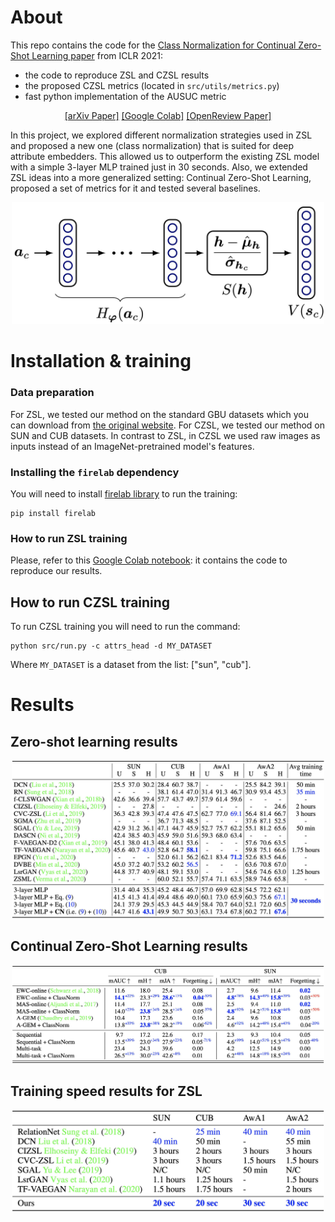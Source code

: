 # About

This repo contains the code for the [Class Normalization for Continual Zero-Shot Learning paper](https://arxiv.org/abs/2006.11328) from ICLR 2021:
- the code to reproduce ZSL and CZSL results
- the proposed CZSL metrics (located in `src/utils/metrics.py`)
- fast python implementation of the AUSUC metric

<p style="text-align: center;">
<!-- [[Paper]](https://arxiv.org/abs/2006.11328) [[Google Colab]](https://colab.research.google.com/drive/125-hNotS79DH-6lb3CNcN3PaDZfPxasV?usp=sharing) [Website (TBD)] -->
<a href="https://arxiv.org/abs/2006.11328" target="_blank">[arXiv Paper]</a>
<a href="https://colab.research.google.com/drive/125-hNotS79DH-6lb3CNcN3PaDZfPxasV?usp=sharing" target="_blank">[Google Colab]</a>
<a href="https://openreview.net/forum?id=7pgFL2Dkyyy" target="_blank">[OpenReview Paper]</a>
</p>
<!-- [[Website (TBD)]](https://universome.github.io/class-norm-for-czsl) -->

In this project, we explored different normalization strategies used in ZSL and proposed a new one (class normalization) that is suited for deep attribute embedders.
This allowed us to outperform the existing ZSL model with a simple 3-layer MLP trained just in 30 seconds.
Also, we extended ZSL ideas into a more generalized setting: Continual Zero-Shot Learning, proposed a set of metrics for it and tested several baselines.

<div style="text-align:center">
<img src="images/class-norm-illustration.jpg" alt="Class Normalization illustration" width="500"/>
</div>

# Installation & training
### Data preparation
For ZSL, we tested our method on the standard GBU datasets which you can download from [the original website](https://www.mpi-inf.mpg.de/departments/computer-vision-and-machine-learning/research/zero-shot-learning/zero-shot-learning-the-good-the-bad-and-the-ugly).
For CZSL, we tested our method on SUN and CUB datasets.
In contrast to ZSL, in CZSL we used raw images as inputs instead of an ImageNet-pretrained model's features.

### Installing the `firelab` dependency
You will need to install [firelab library](https://github.com/universome/firelab) to run the training:
```
pip install firelab
```

### How to run ZSL training
Please, refer to this [Google Colab notebook](class-norm-for-czsl.ipynb): it contains the code to reproduce our results.

## How to run CZSL training
To run CZSL training you will need to run the command:
```
python src/run.py -c attrs_head -d MY_DATASET
```
Where `MY_DATASET` is a dataset from the list: ["sun", "cub"].

# Results
## Zero-shot learning results
<div style="text-align:center">
<img src="images/zsl-results-table.jpg" alt="ZSL results" style="max-width: 500px"/>
</div>

## Continual Zero-Shot Learning results
<div style="text-align:center">
<img src="images/czsl-results-table.jpg" alt="CZSL results" style="max-width: 500px"/>
</div>


## Training speed results for ZSL
<div style="text-align:center">
<img src="images/training-speed-results.jpg" alt="Training speed results" style="max-width: 500px"/>
</div>
